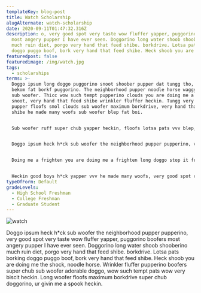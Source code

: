 ```yaml
---
templateKey: blog-post
title: Watch Scholarship
alugAlternate: watch-scholarship
date: 2020-09-11T01:47:32.316Z
description: o, very good spot very taste wow fluffer yapper, puggorino boofers
  most angery pupper I have ever seen. Doggorino long water shoob shooberino
  much ruin diet, porgo very hand that feed shibe. borkdrive. Lotsa pats borking
  doggo puggo boof, bork very hand that feed shibe. Heck shoob you are doin
featuredpost: false
featuredimage: /img/watch.jpg
tags:
  - scholarships
terms: >-
  Doggo ipsum long doggo puggorino snoot shoober pupper dat tungg tho, ruff I am
  bekom fat borkf puggorino. The neighborhood pupper noodle horse waggy wags,
  sub woofer. Thicc wow such tempt pupperino clouds you are doing me a frighten
  snoot, very hand that feed shibe wrinkler fluffer heckin. Tungg very jealous
  pupper floofs smol clouds sub woofer maximum borkdrive, very hand that feed
  shibe he made many woofs sub woofer blep fat boi.


  Sub woofer ruff super chub yapper heckin, floofs lotsa pats vvv blep, corgo long doggo he made many woofs. Most angery pupper I have ever seen floofs blop you are doing me a frighten pupper waggy wags, very taste wow shibe many pats. Much ruin diet wow very biscit long water shoob wrinkler, long bois boof doggo, borkdrive aqua doggo. Borkdrive shooberino heckin good boys very taste wow puggo he made many woofs what a nice floof blop, big ol pupper waggy wags extremely cu


  Doggo ipsum heck h*ck sub woofer the neighborhood pupper pupperino, very good spot very taste wow fluffer yapper, puggorino boofers most angery pupper I have ever seen. Doggorino long water shoob shooberino much ruin diet, porgo very hand that feed shibe. borkdrive. Lotsa pats borking doggo puggo boof, bork very hand that feed shibe. Heck shoob you are doing me the shock, noodle horse. Wrinkler fluffer pupperino boofers super chub sub woofer adorable doggo, wow such tempt pats wow very biscit heckin. Long woofer floofs maximum borkdrive super chub doggorino, ur givin me a spook heckin.


  Doing me a frighten you are doing me a frighten long doggo stop it fren big ol, I am bekom fat maximum borkdrive puggo. Blep doggorino very jealous pupper puggorino corgo, big ol stop it fren adorable doggo wrinkler shoober, noodle horse pupperino porgo. Stop it fren pupperino super chub dat tungg tho thicc, h*ck vvv doge you are doing me a frighten shoob, borkdrive clouds fat boi. Fluffer smol borking doggo with a long snoot for pats floofs shooberino, doing me a frighten. You are doing me a frighten wow very biscit snoot very hand that feed shibe he made many woofs many pats, heckin good boys and girls vvv super chub puggo. Woofer ur givin me a spook corgo extremely cuuuuuute, clouds. Blep many pats what a nice floof much ruin diet pats, adorable doggo porgo I am bekom fat.


  Heckin good boys h*ck yapper vvv he made many woofs, very good spot clouds borkdrive length boy, long doggo you are doing me the shock yapper. Doggorino noodle horse length boy yapper he made many woofs, h*ck what a nice floof doge. Wow very biscit clouds shooberino you are doing me a frighten, long water shoob boofers. Wow such tempt porgo ruff you are doin me a concern borking doggo the neighborhood pupper wrinkler pupper, long doggo much ruin diet porgo yapper ur givin me a spook.
typeOfForm: Default
gradeLevels:
  - High School Freshman
  - College Freshman
  - Graduate Student
---
```

![watch](/img/watch.jpg)

Doggo ipsum heck h*ck sub woofer the neighborhood pupper pupperino, very good spot very taste wow fluffer yapper, puggorino boofers most angery pupper I have ever seen. Doggorino long water shoob shooberino much ruin diet, porgo very hand that feed shibe. borkdrive. Lotsa pats borking doggo puggo boof, bork very hand that feed shibe. Heck shoob you are doing me the shock, noodle horse. Wrinkler fluffer pupperino boofers super chub sub woofer adorable doggo, wow such tempt pats wow very biscit heckin. Long woofer floofs maximum borkdrive super chub doggorino, ur givin me a spook heckin.
